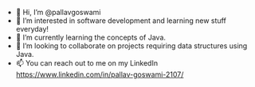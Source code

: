 - 👋 Hi, I’m @pallavgoswami
- 👀 I’m interested in software development and learning new stuff everyday!
- 🌱 I’m currently learning the concepts of Java.
- 💞️ I’m looking to collaborate on projects requiring data structures using Java.
- 📫 You can reach out to me on my LinkedIn https://www.linkedin.com/in/pallav-goswami-2107/

<!---
pallavgoswami/pallavgoswami is a ✨ special ✨ repository because its `README.md` (this file) appears on your GitHub profile.
You can click the Preview link to take a look at your changes.
--->
